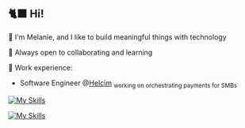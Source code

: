 ## 🐈‍⬛ Hi!

👋 I'm Melanie, and I like to build meaningful things with technology

🫶 Always open to collaborating and learning

💼 Work experience:

- Software Engineer @[Helcim](https://www.helcim.com/) <sub>working on orchestrating payments for SMBs</sub>

[![My Skills](https://skillicons.dev/icons?i=css,docker,express,gcp,git,go,html,java,js,jquery,kafka,kubernetes,laravel,materialui,mongodb,mysql,nextjs,nginx,nodejs,php,pinia,postgres,postman,py,react,regex,sass,sqlite,tailwind,terraform,ts,vite,vue&perline=10)](https://skillicons.dev)

[![My Skills](https://skillicons.dev/icons?i=ae,figma,ai,ps,pr&perline=10)](https://skillicons.dev)
